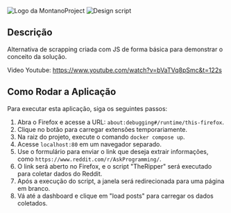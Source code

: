 ![Logo da MontanoProject](https://i.ibb.co/tKZwp6s/header.png)
![Design script](https://i.ibb.co/23rZx6G/Extens-es-1.png)

## Descrição

Alternativa de scrapping criada com JS de forma básica para demonstrar o conceito da solução.

Video Youtube: https://www.youtube.com/watch?v=bVaTVq8pSmc&t=122s

## Como Rodar a Aplicação

Para executar esta aplicação, siga os seguintes passos:

1. Abra o Firefox e acesse a URL: `about:debugging#/runtime/this-firefox`.
2. Clique no botão para carregar extensões temporariamente.
3. Na raiz do projeto, execute o comando `docker compose up`.
4. Acesse `localhost:80` em um navegador separado.
5. Use o formulário para enviar o link que deseja extrair informações, como `https://www.reddit.com/r/AskProgramming/`.
6. O link será aberto no Firefox, e o script "TheRipper" será executado para coletar dados do Reddit.
7. Após a execução do script, a janela será redirecionada para uma página em branco.
8. Vá até a dashboard e clique em "load posts" para carregar os dados coletados.
